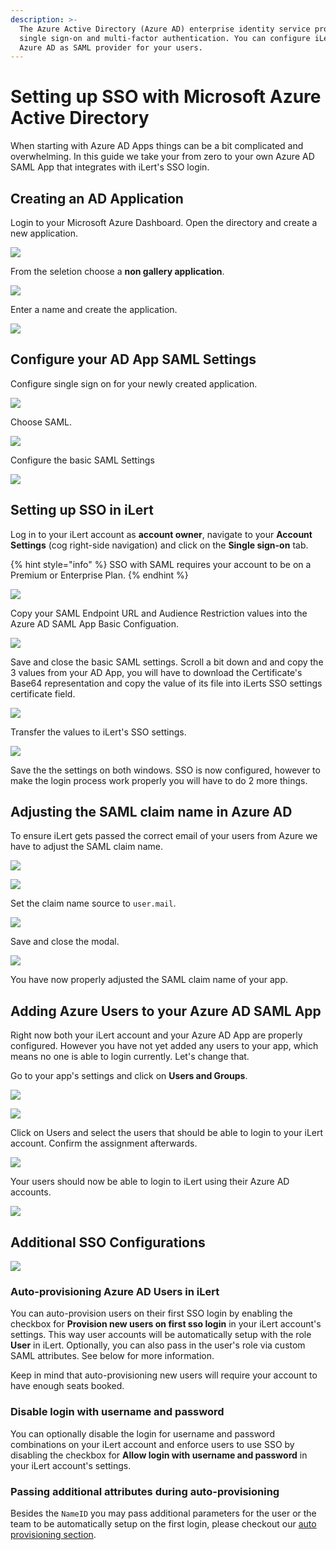 ```yaml
---
description: >-
  The Azure Active Directory (Azure AD) enterprise identity service provides
  single sign-on and multi-factor authentication. You can configure iLert to use
  Azure AD as SAML provider for your users.
---
```


# Setting up SSO with Microsoft Azure Active Directory

When starting with Azure AD Apps things can be a bit complicated and overwhelming. In this guide we take your from zero to your own Azure AD SAML App that integrates with iLert's SSO login.

## Creating an AD Application

Login to your Microsoft Azure Dashboard. Open the directory and create a new application.

![](../.gitbook/assets/meet_google_com_is_sharing_your_screen__and_add_your_own_application_-_microsoft_azure.png)

From the seletion choose a **non gallery application**.

![](../.gitbook/assets/add_your_own_application_-_microsoft_azure.png)

Enter a name and create the application.

![](../.gitbook/assets/add_your_own_application_-_microsoft_azure-1-.png)

## Configure your AD App SAML Settings

Configure single sign on for your newly created application.

![](../.gitbook/assets/ilert_sso___overview_-_microsoft_azure.png)

Choose SAML.

![](../.gitbook/assets/ilert_sso___single_sign-on_-_microsoft_azure.png)

Configure the basic SAML Settings

![](../.gitbook/assets/ilert_sso___single_sign-on_-_microsoft_azure-1-.png)

## Setting up SSO in iLert

Log in to your iLert account as **account owner**, navigate to your **Account Settings** \(cog right-side navigation\) and click on the **Single sign-on** tab.

{% hint style="info" %}
SSO with SAML requires your account to be on a Premium or Enterprise Plan.
{% endhint %}

![](../.gitbook/assets/ilert.png)

Copy your SAML Endpoint URL and Audience Restriction values into the Azure AD SAML App Basic Configuation.

![](../.gitbook/assets/basic_saml_configuration_-_microsoft_azure.png)

Save and close the basic SAML settings. Scroll a bit down and and copy the 3 values from your AD App, you will have to download the Certificate's Base64 representation and copy the value of its file into iLerts SSO settings certificate field.

![](../.gitbook/assets/ilert_sso___single_sign-on_-_microsoft_azure-2-.png)

Transfer the values to iLert's SSO settings.

![](../.gitbook/assets/ilert-1-.png)

Save the the settings on both windows. SSO is now configured, however to make the login process work properly you will have to do 2 more things.

## Adjusting the SAML claim name in Azure AD

To ensure iLert gets passed the correct email of your users from Azure we have to adjust the SAML claim name.

![](../.gitbook/assets/ilert_sso___single_sign-on_-_microsoft_azure-copy.png)

![](../.gitbook/assets/user_attributes___claims_-_microsoft_azure.png)

Set the claim name source to `user.mail`.

![](../.gitbook/assets/manage_claim_-_microsoft_azure.png)

Save and close the modal.

![](../.gitbook/assets/ilert_sso___single_sign-on_-_microsoft_azure-1-copy.png)

You have now properly adjusted the SAML claim name of your app.

## Adding Azure Users to your Azure AD SAML App

Right now both your iLert account and your Azure AD App are properly configured. However you have not yet added any users to your app, which means no one is able to login currently. Let's change that.

Go to your app's settings and click on **Users and Groups**.

![](../.gitbook/assets/ilert_sso___users_and_groups_-_microsoft_azure.png)

![](../.gitbook/assets/users_-_microsoft_azure.png)

Click on Users and select the users that should be able to login to your iLert account. Confirm the assignment afterwards.

![](../.gitbook/assets/add_assignment_-_microsoft_azure.png)

Your users should now be able to login to iLert using their Azure AD accounts.

![](../.gitbook/assets/screenshot-2020-06-17-at-13.55.33.png)

## Additional SSO Configurations

![](../.gitbook/assets/screenshot-2020-06-17-at-13.58.03.png)

### Auto-provisioning Azure AD Users in iLert

You can auto-provision users on their first SSO login by enabling the checkbox for **Provision new users on first sso login** in your iLert account's settings. This way user accounts will be automatically setup with the role **User** in iLert. Optionally, you can also pass in the user's role via custom SAML attributes. See  below for more information.

Keep in mind that auto-provisioning new users will require your account to have enough seats booked.

### Disable login with username and password

You can optionally disable the login for username and password combinations on your iLert account and enforce users to use SSO by disabling the checkbox for **Allow login with username and password** in your iLert account's settings.

### Passing additional attributes during auto-provisioning

Besides the `NameID` you may pass additional parameters for the user or the team to be automatically setup on the first login, please checkout our [auto provisioning section](auto-provisioning-users-and-teams.md).



